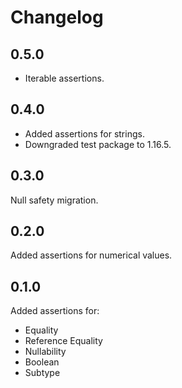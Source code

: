 # Changelog

## 0.5.0

* Iterable assertions.

## 0.4.0

* Added assertions for strings.
* Downgraded test package to 1.16.5.

## 0.3.0

Null safety migration.

## 0.2.0

Added assertions for numerical values.

## 0.1.0

Added assertions for:
* Equality
* Reference Equality
* Nullability
* Boolean
* Subtype
